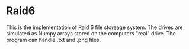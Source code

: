 # Raid6

This is the implementation of Raid 6 file storeage system. The drives are simulated as Numpy arrays stored on the computers "real" drive. The program can handle .txt and .png files. 

